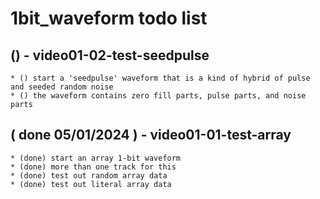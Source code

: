 # 1bit_waveform todo list

## () - video01-02-test-seedpulse
    * () start a 'seedpulse' waveform that is a kind of hybrid of pulse and seeded random noise
    * () the waveform contains zero fill parts, pulse parts, and noise parts

## ( done 05/01/2024 ) - video01-01-test-array
    * (done) start an array 1-bit waveform
    * (done) more than one track for this
    * (done) test out random array data
    * (done) test out literal array data

